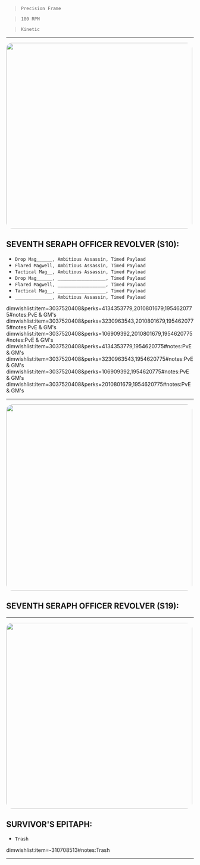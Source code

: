 > `Precision Frame`

> `180 RPM`

> `Kinetic`

---

<img src="https://bungie.net/common/destiny2_content/screenshots/3037520408.jpg" width="500px" style="border-radius: 16px">

## SEVENTH SERAPH OFFICER REVOLVER (S10):

-   `Drop Mag______, Ambitious Assassin, Timed Payload`
-   `Flared Magwell, Ambitious Assassin, Timed Payload`
-   `Tactical Mag__, Ambitious Assassin, Timed Payload`
-   `Drop Mag______, __________________, Timed Payload`
-   `Flared Magwell, __________________, Timed Payload`
-   `Tactical Mag__, __________________, Timed Payload`
-   `______________, Ambitious Assassin, Timed Payload`

dimwishlist:item=3037520408&perks=4134353779,2010801679,1954620775#notes:PvE & GM's  
dimwishlist:item=3037520408&perks=3230963543,2010801679,1954620775#notes:PvE & GM's  
dimwishlist:item=3037520408&perks=106909392,2010801679,1954620775#notes:PvE & GM's  
dimwishlist:item=3037520408&perks=4134353779,1954620775#notes:PvE & GM's  
dimwishlist:item=3037520408&perks=3230963543,1954620775#notes:PvE & GM's  
dimwishlist:item=3037520408&perks=106909392,1954620775#notes:PvE & GM's  
dimwishlist:item=3037520408&perks=2010801679,1954620775#notes:PvE & GM's

---

<img src="https://bungie.net/common/destiny2_content/screenshots/1555959830.jpg" width="500px" style="border-radius: 16px">

## SEVENTH SERAPH OFFICER REVOLVER (S19):

---

<img src="https://bungie.net/common/destiny2_content/screenshots/310708513.jpg" width="500px" style="border-radius: 16px">

## SURVIVOR'S EPITAPH:

-   `Trash`

dimwishlist:item=-310708513#notes:Trash

---
